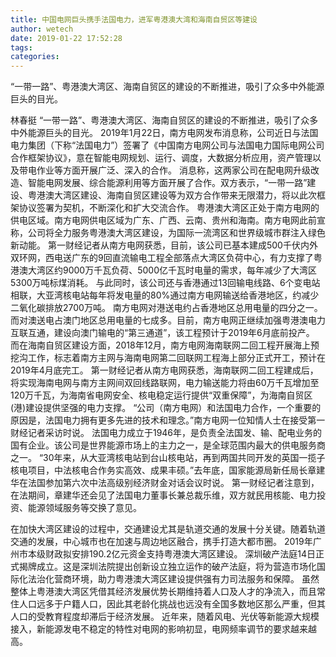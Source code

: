 ```yaml
---
title: 中国电网巨头携手法国电力，进军粤港澳大湾和海南自贸区等建设
author: wetech
date: 2019-01-22 17:52:28
tags: 
categories: 
---
```

“一带一路”、粤港澳大湾区、海南自贸区的建设的不断推进，吸引了众多中外能源巨头的目光。
<!-- more -->
林春挺
“一带一路”、粤港澳大湾区、海南自贸区的建设的不断推进，吸引了众多中外能源巨头的目光。
2019年1月22日，南方电网发布消息称，公司近日与法国电力集团（下称“法国电力”）签署了《中国南方电网公司与法国电力国际电网公司合作框架协议》，意在智能电网规划、运行、调度，大数据分析应用，资产管理以及带电作业等方面开展广泛、深入的合作。
消息称，这两家公司在配电网升级改造、智能电网发展、综合能源利用等方面开展了合作。双方表示，“一带一路”建设、粤港澳大湾区建设、海南自贸区建设等为双方合作带来无限潜力，将以此次框架协议签署为契机，不断深化和扩大交流合作。
粤港澳大湾区正处于南方电网的供电区域。南方电网供电区域为广东、广西、云南、贵州和海南。南方电网此前宣称，公司将全力服务粤港澳大湾区建设，为国际一流湾区和世界级城市群注入绿色新动能。
第一财经记者从南方电网获悉，目前，该公司已基本建成500千伏内外双环网，西电送广东的9回直流输电工程全部落点大湾区负荷中心，有力支撑了粤港澳大湾区约9000万千瓦负荷、5000亿千瓦时电量的需求，每年减少了大湾区5300万吨标煤消耗。
与此同时，该公司还与香港通过13回输电线路、6个变电站相联，大亚湾核电站每年将发电量的80%通过南方电网输送给香港地区，约减少二氧化碳排放2700万吨。
南方电网对港送电约占香港地区总用电量的四分之一。而对澳送电占澳门地区总用电量的七成多。目前，南方电网正继续加强粤港澳电力互联互通，建设向澳门输电的“第三通道”，该工程预计于2019年6月底前投产。
而在海南自贸区建设方面，2018年12月，南方电网海南联网二回工程开展海上预挖沟工作，标志着南方主网与海南电网第二回联网工程海上部分正式开工，预计在2019年4月底完工。
第一财经记者从南方电网获悉，海南联网二回工程建成后，将实现海南电网与南方主网间双回线路联网，电力输送能力将由60万千瓦增加至120万千瓦，为海南省电网安全、核电稳定运行提供“双重保障”，为海南自贸区(港)建设提供坚强的电力支撑。
“公司（南方电网）和法国电力合作，一个重要的原因是，法国电力拥有更多先进的技术和理念。”南方电网一位知情人士在接受第一财经记者采访时说。
法国电力成立于1946年，是负责全法国发、输、配电业务的国有企业。该公司是世界能源市场上的主力之一，是全球范围内最大的供电服务商之一。
“30年来，从大亚湾核电站到台山核电站，再到两国共同开发的英国一揽子核电项目，中法核电合作务实高效、成果丰硕。”去年底，国家能源局新任局长章建华在法国参加第六次中法高级别经济财金对话会议时说。
第一财经记者注意到，在法期间，章建华还会见了法国电力董事长兼总裁乐维，双方就民用核能、电力投资、能源领域服务等交换了意见。
 
 
在加快大湾区建设的过程中，交通建设尤其是轨道交通的发展十分关键。随着轨道交通的发展，中心城市也在加速与周边地区融合，携手打造大都市圈。
2019年广州市本级财政拟安排190.2亿元资金支持粤港澳大湾区建设。
深圳破产法庭14日正式揭牌成立。这是深圳法院提出创新设立独立运作的破产法庭，将为营造市场化国际化法治化营商环境，助力粤港澳大湾区建设提供强有力司法服务和保障。
虽然整体上粤港澳大湾区凭借其经济发展优势长期维持着人口及人才的净流入，而且常住人口远多于户籍人口，因此其老龄化挑战也远没有全国多数地区那么严重，但其人口的受教育程度却滞后于经济发展。
近年来，随着风电、光伏等新能源大规模接入，新能源发电不稳定的特性对电网的影响初显，电网频率调节的要求越来越高。
